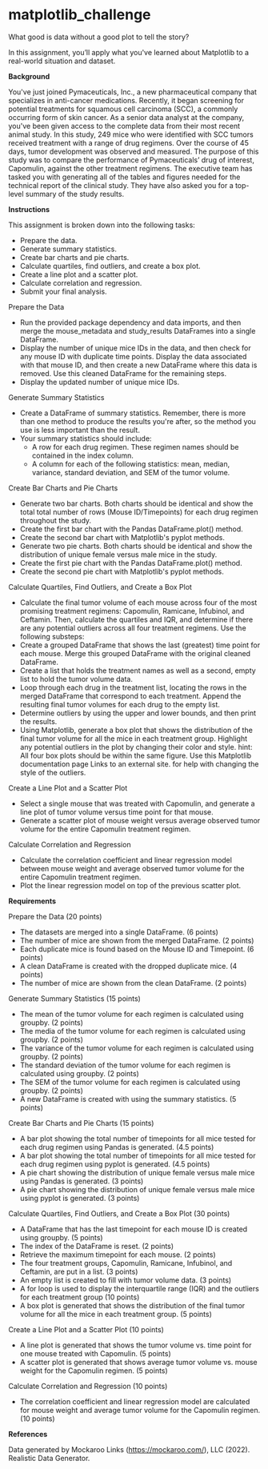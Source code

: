 # matplotlib_challenge

What good is data without a good plot to tell the story?

In this assignment, you’ll apply what you've learned about Matplotlib to a real-world situation and dataset.

**Background**

You've just joined Pymaceuticals, Inc., a new pharmaceutical company that specializes in anti-cancer medications. Recently, it began screening for potential treatments for squamous cell carcinoma (SCC), a commonly occurring form of skin cancer.
As a senior data analyst at the company, you've been given access to the complete data from their most recent animal study. In this study, 249 mice who were identified with SCC tumors received treatment with a range of drug regimens. Over the course of 45 days, tumor development was observed and measured. The purpose of this study was to compare the performance of Pymaceuticals’ drug of interest, Capomulin, against the other treatment regimens.
The executive team has tasked you with generating all of the tables and figures needed for the technical report of the clinical study. They have also asked you for a top-level summary of the study results.

**Instructions**

This assignment is broken down into the following tasks:
  - Prepare the data.
  - Generate summary statistics.
  - Create bar charts and pie charts.
  - Calculate quartiles, find outliers, and create a box plot.
  - Create a line plot and a scatter plot.
  - Calculate correlation and regression.
  - Submit your final analysis.

Prepare the Data

  - Run the provided package dependency and data imports, and then merge the mouse_metadata and study_results DataFrames into a single DataFrame.
  - Display the number of unique mice IDs in the data, and then check for any mouse ID with duplicate time points. Display the data associated with that mouse ID, and then create a new DataFrame where this data is removed. Use this cleaned DataFrame for the remaining steps.
  - Display the updated number of unique mice IDs.

Generate Summary Statistics

  - Create a DataFrame of summary statistics. Remember, there is more than one method to produce the results you're after, so the method you use is less important than the result.
  - Your summary statistics should include:
    - A row for each drug regimen. These regimen names should be contained in the index column.
    - A column for each of the following statistics: mean, median, variance, standard deviation, and SEM of the tumor volume.

Create Bar Charts and Pie Charts

  - Generate two bar charts. Both charts should be identical and show the total total number of rows (Mouse ID/Timepoints) for each drug regimen throughout the study.
  - Create the first bar chart with the Pandas DataFrame.plot() method.
  - Create the second bar chart with Matplotlib's pyplot methods.
  - Generate two pie charts. Both charts should be identical and show the distribution of unique female versus male mice in the study.
  - Create the first pie chart with the Pandas DataFrame.plot() method.
  - Create the second pie chart with Matplotlib's pyplot methods.

Calculate Quartiles, Find Outliers, and Create a Box Plot

  - Calculate the final tumor volume of each mouse across four of the most promising treatment regimens: Capomulin, Ramicane, Infubinol, and Ceftamin. Then, calculate the quartiles and IQR, and determine if there are any potential outliers across all four treatment regimens. Use the following substeps:
  - Create a grouped DataFrame that shows the last (greatest) time point for each mouse. Merge this grouped DataFrame with the original cleaned DataFrame.
  - Create a list that holds the treatment names as well as a second, empty list to hold the tumor volume data.
  - Loop through each drug in the treatment list, locating the rows in the merged DataFrame that correspond to each treatment. Append the resulting final tumor volumes for each drug to the empty list.
  - Determine outliers by using the upper and lower bounds, and then print the results.
  - Using Matplotlib, generate a box plot that shows the distribution of the final tumor volume for all the mice in each treatment group. Highlight any potential outliers in the plot by changing their color and style.
    hint: All four box plots should be within the same figure. Use this Matplotlib documentation page Links to an external site. for help with changing the style of the outliers.

Create a Line Plot and a Scatter Plot
  
  - Select a single mouse that was treated with Capomulin, and generate a line plot of tumor volume versus time point for that mouse.
  - Generate a scatter plot of mouse weight versus average observed tumor volume for the entire Capomulin treatment regimen.

Calculate Correlation and Regression

- Calculate the correlation coefficient and linear regression model between mouse weight and average observed tumor volume for the entire Capomulin treatment regimen.
- Plot the linear regression model on top of the previous scatter plot.


**Requirements**

Prepare the Data (20 points)
  
  - The datasets are merged into a single DataFrame. (6 points)
  - The number of mice are shown from the merged DataFrame. (2 points)
  - Each duplicate mice is found based on the Mouse ID and Timepoint. (6 points)
  - A clean DataFrame is created with the dropped duplicate mice. (4 points)
  - The number of mice are shown from the clean DataFrame. (2 points)

Generate Summary Statistics (15 points)

  - The mean of the tumor volume for each regimen is calculated using groupby. (2 points)
  - The media of the tumor volume for each regimen is calculated using groupby. (2 points)
  - The variance of the tumor volume for each regimen is calculated using groupby. (2 points)
  - The standard deviation of the tumor volume for each regimen is calculated using groupby. (2 points)
  - The SEM of the tumor volume for each regimen is calculated using groupby. (2 points)
  - A new DataFrame is created with using the summary statistics. (5 points)

Create Bar Charts and Pie Charts (15 points)
  
  - A bar plot showing the total number of timepoints for all mice tested for each drug regimen using Pandas is generated. (4.5 points)
  - A bar plot showing the total number of timepoints for all mice tested for each drug regimen using pyplot is generated. (4.5 points)
  - A pie chart showing the distribution of unique female versus male mice using Pandas is generated. (3 points)
  - A pie chart showing the distribution of unique female versus male mice using pyplot is generated. (3 points)

Calculate Quartiles, Find Outliers, and Create a Box Plot (30 points)

  - A DataFrame that has the last timepoint for each mouse ID is created using groupby. (5 points)
  - The index of the DataFrame is reset. (2 points)
  - Retrieve the maximum timepoint for each mouse. (2 points)
  - The four treatment groups, Capomulin, Ramicane, Infubinol, and Ceftamin, are put in a list. (3 points)
  - An empty list is created to fill with tumor volume data. (3 points)
  - A for loop is used to display the interquartile range (IQR) and the outliers for each treatment group (10 points)
  - A box plot is generated that shows the distribution of the final tumor volume for all the mice in each treatment group. (5 points)

Create a Line Plot and a Scatter Plot (10 points)
  
  - A line plot is generated that shows the tumor volume vs. time point for one mouse treated with Capomulin. (5 points)
  - A scatter plot is generated that shows average tumor volume vs. mouse weight for the Capomulin regimen. (5 points)

Calculate Correlation and Regression (10 points)

  - The correlation coefficient and linear regression model are calculated for mouse weight and average tumor volume for the Capomulin regimen. (10 points)

**References**

Data generated by Mockaroo Links (https://mockaroo.com/), LLC (2022). Realistic Data Generator.
